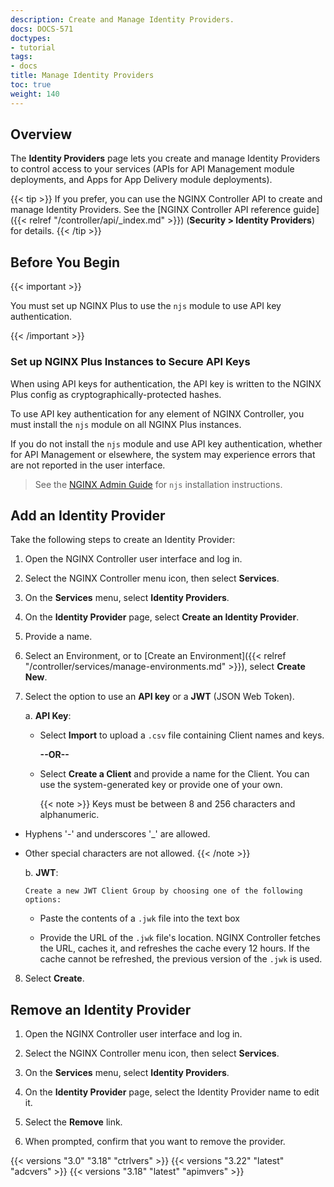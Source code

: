 ```yaml
---
description: Create and Manage Identity Providers.
docs: DOCS-571
doctypes:
- tutorial
tags:
- docs
title: Manage Identity Providers
toc: true
weight: 140
---
```


## Overview

The **Identity Providers** page lets you create and manage Identity Providers to control access to your services (APIs for API Management module deployments, and Apps for App Delivery module deployments).

{{< tip >}}
If you prefer, you can use the NGINX Controller API to create and manage Identity Providers. See the [NGINX Controller API reference guide]({{< relref "/controller/api/_index.md" >}}) (**Security > Identity Providers**) for details.
{{< /tip >}}

## Before You Begin

{{< important >}}

You must set up NGINX Plus to use the `njs` module to use API key authentication.

{{< /important >}}

### Set up NGINX Plus Instances to Secure API Keys

When using API keys for authentication, the API key is written to the NGINX Plus config as cryptographically-protected hashes.

To use API key authentication for any element of NGINX Controller, you must install the `njs` module on all NGINX Plus instances.

If you do not install the `njs` module and use API key authentication, whether for API Management or elsewhere, the system may experience errors that are not reported in the user interface.

> See the [NGINX Admin Guide](https://docs.nginx.com/nginx/admin-guide/dynamic-modules/nginscript/) for `njs` installation instructions.

## Add an Identity Provider

Take the following steps to create an Identity Provider:

1. Open the NGINX Controller user interface and log in.

2. Select the NGINX Controller menu icon, then select **Services**.

3. On the **Services** menu, select **Identity Providers**.

4. On the **Identity Provider** page, select **Create an Identity Provider**.

5. Provide a name.

6. Select an Environment, or to [Create an Environment]({{< relref "/controller/services/manage-environments.md" >}}), select **Create New**.

7. Select the option to use an **API key** or a **JWT** (JSON Web Token).

    a. **API Key**:

      - Select **Import** to upload a `.csv` file containing Client names and keys.

        **--OR--**

      - Select **Create a Client** and provide a name for the Client. You can use the system-generated key or provide one of your own.

        {{< note >}}
Keys must be between 8 and 256 characters and alphanumeric.

- Hyphens '-' and underscores '_' are allowed.
- Other special characters are not allowed.
        {{< /note >}}

    b. **JWT**:

      Create a new JWT Client Group by choosing one of the following options:

  - Paste the contents of a `.jwk` file into the text box

  - Provide the URL of the `.jwk` file's location. NGINX Controller fetches the URL, caches it, and refreshes the cache every 12 hours. If the cache cannot be refreshed, the previous version of the `.jwk` is used.

8. Select **Create**.

## Remove an Identity Provider

1. Open the NGINX Controller user interface and log in.

2. Select the NGINX Controller menu icon, then select **Services**.

3. On the **Services** menu, select **Identity Providers**.

4. On the **Identity Provider** page, select the Identity Provider name to edit it.

5. Select the **Remove** link.

6. When prompted, confirm that you want to remove the provider.


{{< versions "3.0" "3.18" "ctrlvers" >}}
{{< versions "3.22" "latest" "adcvers" >}}
{{< versions "3.18" "latest" "apimvers" >}}
